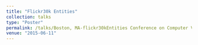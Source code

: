 ```yaml
---
title: "Flickr30k Entities"
collection: talks
type: "Poster"
permalink: /talks/Boston, MA-flickr30kEntities Conference on Computer Vision and Pattern Recognition
venue: "2015-06-11"
---
```

